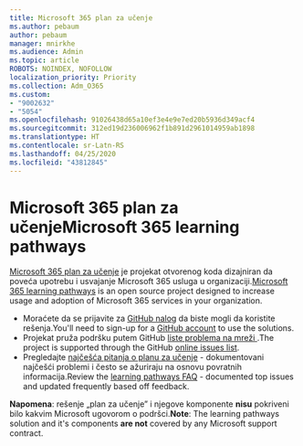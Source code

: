 ```yaml
---
title: Microsoft 365 plan za učenje
ms.author: pebaum
author: pebaum
manager: mnirkhe
ms.audience: Admin
ms.topic: article
ROBOTS: NOINDEX, NOFOLLOW
localization_priority: Priority
ms.collection: Adm_O365
ms.custom:
- "9002632"
- "5054"
ms.openlocfilehash: 91026438d65a10ef3e4e9e7ed20b5936d349acf4
ms.sourcegitcommit: 312ed19d236006962f1b891d2961014959ab1898
ms.translationtype: HT
ms.contentlocale: sr-Latn-RS
ms.lasthandoff: 04/25/2020
ms.locfileid: "43812845"
---
```

# <a name="microsoft-365-learning-pathways"></a><span data-ttu-id="7695c-102">Microsoft 365 plan za učenje</span><span class="sxs-lookup"><span data-stu-id="7695c-102">Microsoft 365 learning pathways</span></span>

<span data-ttu-id="7695c-103">[Microsoft 365 plan za učenje](https://docs.microsoft.com/office365/customlearning/) je projekat otvorenog koda dizajniran da poveća upotrebu i usvajanje Microsoft 365 usluga u organizaciji.</span><span class="sxs-lookup"><span data-stu-id="7695c-103">[Microsoft 365 learning pathways](https://docs.microsoft.com/office365/customlearning/) is an open source project designed to increase usage and adoption of Microsoft 365 services in your organization.</span></span>

- <span data-ttu-id="7695c-104">Moraćete da se prijavite za [GitHub nalog](http://aka.ms/joingithub) da biste mogli da koristite rešenja.</span><span class="sxs-lookup"><span data-stu-id="7695c-104">You'll need to sign-up for a [GitHub account](http://aka.ms/joingithub) to use the solutions.</span></span>
- <span data-ttu-id="7695c-105">Projekat pruža podršku putem GitHub [liste problema na mreži ](https://aka.ms/CustomLearningHelp).</span><span class="sxs-lookup"><span data-stu-id="7695c-105">The project is supported through the GitHub [online issues list](https://aka.ms/CustomLearningHelp).</span></span>
- <span data-ttu-id="7695c-106">Pregledajte [najčešća pitanja o planu za učenje](https://docs.microsoft.com/office365/customlearning/faq) - dokumentovani najčešći problemi i često se ažuriraju na osnovu povratnih informacija.</span><span class="sxs-lookup"><span data-stu-id="7695c-106">Review the [learning pathways FAQ](https://docs.microsoft.com/office365/customlearning/faq) - documented top issues and updated frequently based off feedback.</span></span>

<span data-ttu-id="7695c-107">**Napomena**: rešenje „plan za učenje” i njegove komponente **nisu** pokriveni bilo kakvim Microsoft ugovorom o podršci.</span><span class="sxs-lookup"><span data-stu-id="7695c-107">**Note**: The learning pathways solution and it's components **are not** covered by any Microsoft support contract.</span></span>
